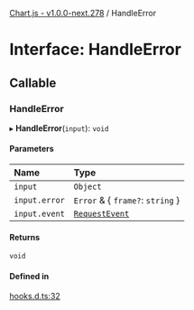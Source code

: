 [Chart.js - v1.0.0-next.278](../README.md) / HandleError

# Interface: HandleError

## Callable

### HandleError

▸ **HandleError**(`input`): `void`

#### Parameters

| Name | Type |
| :------ | :------ |
| `input` | `Object` |
| `input.error` | `Error` & { `frame?`: `string`  } |
| `input.event` | [`RequestEvent`](RequestEvent.md) |

#### Returns

`void`

#### Defined in

[hooks.d.ts:32](https://github.com/sveltejs/kit/blob/f766a54d/packages/kit/types/hooks.d.ts#L32)
